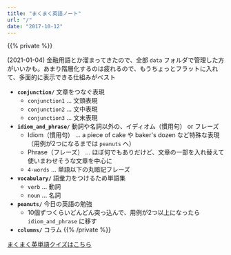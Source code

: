 ```yaml
---
title: "まくまく英語ノート"
url: "/"
date: "2017-10-12"
---
```


{{% private %}}

<!-- テンプレート
    {{< def en="" jp="" >}}
    {{< ex en="" jp="" note="" >}}
-->

(2021-01-04) 金融用語とか溜まってきたので、全部 `data` フォルダで管理した方がいいかも。あまり階層化するのは疲れるので、もうちょっとフラットに入れて、多面的に表示できる仕組みがベスト

* __`conjunction/`__ 文章をつなぐ表現
    * `conjunction1` ... 文頭表現
    * `conjunction2` ... 文中表現
    * `conjunction3` ... 文末表現
* __`idiom_and_phrase/`__ 動詞や名詞以外の、イディオム（慣用句） or フレーズ
    * Idiom（慣用句） ... a piece of cake や baker's dozen など特殊な表現（用例が2つになるまでは `peanuts` へ）
    * Phrase（フレーズ） ... ほぼ何でもありだけど、文章の一部を入れ替えて使いまわせそうな文章を中心に
    * `4-words` ... 単語以下の丸暗記フレーズ
* __`vocabulary/`__ 語彙力をつけるため単語集
    * `verb` ... 動詞
    * `noun` ... 名詞
* __`peanuts/`__ 今日の英語の勉強
    * 10個ずつくらいどんどん突っ込んで、用例が2つ以上になったら `idiom_and_phrase` に移す
* __`columns/`__ コラム
{{% /private %}}

[まくまく英単語クイズはこちら](/eitan/)

